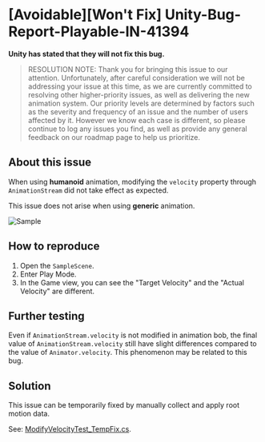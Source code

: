 # [Avoidable][Won't Fix] Unity-Bug-Report-Playable-IN-41394

**Unity has stated that they will not fix this bug.**

> RESOLUTION NOTE:
Thank you for bringing this issue to our attention. Unfortunately, after careful consideration we will not be addressing your issue at this time, as we are currently committed to resolving other higher-priority issues, as well as delivering the new animation system. Our priority levels are determined by factors such as the severity and frequency of an issue and the number of users affected by it. However we know each case is different, so please continue to log any issues you find, as well as provide any general feedback on our roadmap page to help us prioritize.

## About this issue

When using **humanoid** animation, modifying the `velocity` property through `AnimationStream` did not take effect as expected.

This issue does not arise when using **generic** animation.

![Sample](./imgs/img_sample.png)

## How to reproduce

1. Open the `SampleScene`.
2. Enter Play Mode.
3. In the Game view, you can see the "Target Velocity" and the "Actual Velocity" are different.

## Further testing

Even if `AnimationStream.velocity` is not modified in animation bob, the final value of `AnimationStream.velocity` still have slight differences compared to the value of `Animator.velocity`. This phenomenon may be related to this bug.

## Solution

This issue can be temporarily fixed by manually collect and apply root motion data.

See: [ModifyVelocityTest_TempFix.cs](./Assets/ModifyVelocityTest_TempFix.cs).
